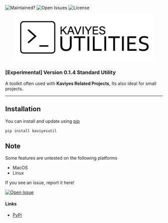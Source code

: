 

![Maintained?](https://img.shields.io/badge/Maintained%3F-yes-green.svg) ![Open Issues](https://img.shields.io/github/issues/Kaviyes/kaviyesutil.svg) ![License](https://img.shields.io/github/license/Kaviyes/kaviyesutil.svg)
<p align="center">
  <img src="https://raw.githubusercontent.com/Kaviyes/kaviyesutil/main/image-kaviyesutilites.png" alt="Kaviyes Utilities" width="450" />
</p>

### [Experimental] Version 0.1.4 Standard Utility

A toolkit often used with **Kaviyes Related Projects**, Its also ideal for small projects.

---

## Installation
You can install and update using [pip](https://pip.pypa.io/en/stable/getting-started/)
```
pip install kaviyesutil
```

## Note
Some features are untested on the following platforms
- MacOS
- Linux

If you see an issue, report it here!

[![Open Issue](https://img.shields.io/badge/Open-Issue-brightgreen?style=for-the-badge)](https://github.com/Kaviyes/kaviyesutil/issues/new)

#### Links
- [PyPi](https://pypi.org/project/kaviyesutil/)
